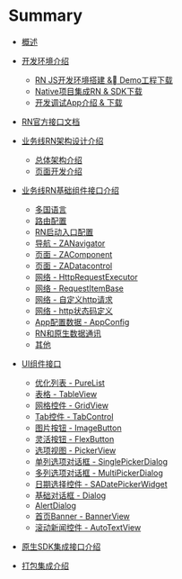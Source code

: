 
# Summary

* [概述](./documentation/README.md)
* [开发环境介绍]()
   * [RN JS开发环境搭建 & Demo工程下载](./documentation/downdesc/reactnative.md)
   * [Native项目集成RN & SDK下载](./documentation/downdesc/native.md)
   * [开发调试App介绍 & 下载](./documentation/downdesc/rnbrowser.md)
* [RN官方接口文档](./documentation/apidesc/apidesc-fb.md)
* [业务线RN架构设计介绍]()
   * [总体架构介绍](./documentation/apidesc/rn-archi/rn-archi.md)
   * [页面开发介绍](./documentation/apidesc/rn-archi/rn-archi-page.md)
* [业务线RN基础组件接口介绍]()
   * [多国语言](./documentation/apidesc/rn-base/language.md)
   * [路由配置](./documentation/apidesc/rn-base/routeconfig.md)
   * [RN启动入口配置](./documentation/apidesc/rn-base/entryconfig.md)
   * [导航 - ZANavigator](./documentation/apidesc/rn-base/zanavigator.md)
   * [页面 - ZAComponent](./documentation/apidesc/rn-base/zacomponent.md)
   * [页面 - ZADatacontrol](./documentation/apidesc/rn-base/zadatacontrol.md)
   * [网络 - HttpRequestExecutor](./documentation/apidesc/rn-base/httprequestexecutor.md)
   * [网络 - RequestItemBase](./documentation/apidesc/rn-base/requestitembase.md)
   * [网络 - 自定义http请求](./documentation/apidesc/rn-base/httprequestitemdemo.md)
   * [网络 - http状态码定义](./documentation/apidesc/rn-base/httpresultcodes.md)
   * [App配置数据 - AppConfig](./documentation/apidesc/rn-base/appconfig.md)
   * [RN和原生数据通讯](./documentation/apidesc/rn-base/nativeinterface.md)
   * [其他](./documentation/apidesc/rn-base/others.md)

* [UI组件接口]()
   * [优化列表 - PureList](./documentation/apidesc/rn-widgets/purelist.md)
   * [表格 - TableView](./documentation/apidesc/rn-widgets/tableview.md)
   * [网格控件 - GridView](./documentation/apidesc/rn-widgets/gridview.md)
   * [Tab控件 - TabControl](./documentation/apidesc/rn-widgets/tabcontrol.md)
   * [图片按钮 - ImageButton](./documentation/apidesc/rn-widgets/imagebutton.md)
   * [灵活按钮 - FlexButton](./documentation/apidesc/rn-widgets/flexbutton.md)
   * [选项视图 - PickerView](./documentation/apidesc/rn-widgets/pickerview.md)
   * [单列选项对话框 - SinglePickerDialog](./documentation/apidesc/rn-widgets/singlepickerdialog.md)
   * [多列选项对话框 - MultiPickerDialog](./documentation/apidesc/rn-widgets/multipickerdialog.md)
   * [日期选择控件 - SADatePickerWidget](./documentation/apidesc/rn-widgets/sadatepickerwidget.md)
   * [基础对话框 - Dialog](./documentation/apidesc/rn-widgets/dialog.md)
   * [AlertDialog](./documentation/apidesc/rn-widgets/alertdialog.md)
   * [首页Banner - BannerView](./documentation/apidesc/rn-widgets/bannerview.md)
   * [滚动新闻控件 - AutoTextView](./documentation/apidesc/rn-widgets/autotextview.md)

* [原生SDK集成接口介绍](./documentation/apidesc/native/apidesc-native.md)
* [打包集成介绍](./documentation/apidesc/release/bundle.md)

